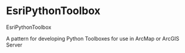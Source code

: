 # EsriPythonToolbox
EsriPythonToolbox

A pattern for developing Python Toolboxes for use in ArcMap or ArcGIS Server

